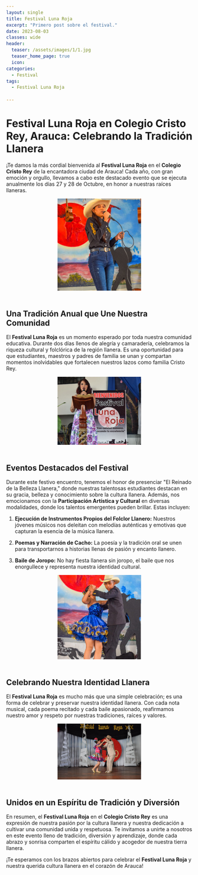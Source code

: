 ```yaml
---
layout: single
title: Festival Luna Roja
excerpt: "Primero post sobre el festival."
date: 2023-08-03
classes: wide
header:
  teaser: /assets/images/1/1.jpg
  teaser_home_page: true
  icon: 
categories:
  - Festival
tags:  
  - Festival Luna Roja
 
---
```




# Festival Luna Roja en Colegio Cristo Rey, Arauca: Celebrando la Tradición Llanera

¡Te damos la más cordial bienvenida al **Festival Luna Roja** en el **Colegio Cristo Rey** de la encantadora ciudad de Arauca! Cada año, con gran emoción y orgullo, llevamos a cabo este destacado evento que se ejecuta anualmente los días 27 y 28 de Octubre, en honor a nuestras raíces llaneras.

<center> <img src="/assets/images/1/1.jpg" width="45%" heigth="45%"> </center>
<br>

## Una Tradición Anual que Une Nuestra Comunidad

El **Festival Luna Roja** es un momento esperado por toda nuestra comunidad educativa. Durante dos días llenos de alegría y camaradería, celebramos la riqueza cultural y folclórica de la región llanera. Es una oportunidad para que estudiantes, maestros y padres de familia se unan y compartan momentos inolvidables que fortalecen nuestros lazos como familia Cristo Rey.

<center> <img src="/assets/images/1/7.jpg" width="45%" heigth="45%"> </center>
<br>

## Eventos Destacados del Festival

Durante este festivo encuentro, tenemos el honor de presenciar "El Reinado de la Belleza Llanera," donde nuestras talentosas estudiantes destacan en su gracia, belleza y conocimiento sobre la cultura llanera. Además, nos emocionamos con la **Participación Artística y Cultural** en diversas modalidades, donde los talentos emergentes pueden brillar. Estas incluyen:

1. **Ejecución de Instrumentos Propios del Folclor Llanero:** Nuestros jóvenes músicos nos deleitan con melodías auténticas y emotivas que capturan la esencia de la música llanera.

2. **Poemas y Narración de Cacho:** La poesía y la tradición oral se unen para transportarnos a historias llenas de pasión y encanto llanero.

3. **Baile de Joropo:** No hay fiesta llanera sin joropo, el baile que nos enorgullece y representa nuestra identidad cultural.

<center> <img src="/assets/images/1/9.jpg" width="45%" heigth="45%"> </center>
<br>

## Celebrando Nuestra Identidad Llanera

El **Festival Luna Roja** es mucho más que una simple celebración; es una forma de celebrar y preservar nuestra identidad llanera. Con cada nota musical, cada poema recitado y cada baile apasionado, reafirmamos nuestro amor y respeto por nuestras tradiciones, raíces y valores.

<center> <img src="/assets/images/1/10.jpg" width="45%" heigth="45%"> </center>
<br>

## Unidos en un Espíritu de Tradición y Diversión

En resumen, el **Festival Luna Roja** en el **Colegio Cristo Rey** es una expresión de nuestra pasión por la cultura llanera y nuestra dedicación a cultivar una comunidad unida y respetuosa. Te invitamos a unirte a nosotros en este evento lleno de tradición, diversión y aprendizaje, donde cada abrazo y sonrisa comparten el espíritu cálido y acogedor de nuestra tierra llanera.

¡Te esperamos con los brazos abiertos para celebrar el **Festival Luna Roja** y nuestra querida cultura llanera en el corazón de Arauca!


